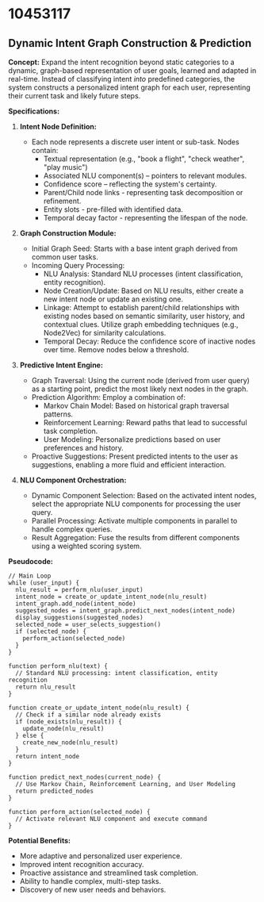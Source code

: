# 10453117

## Dynamic Intent Graph Construction & Prediction

**Concept:** Expand the intent recognition beyond static categories to a dynamic, graph-based representation of user goals, learned and adapted in real-time. Instead of classifying intent *into* predefined categories, the system constructs a personalized intent graph for each user, representing their current task and likely future steps.

**Specifications:**

1.  **Intent Node Definition:**
    *   Each node represents a discrete user intent or sub-task. Nodes contain:
        *   Textual representation (e.g., "book a flight", "check weather", "play music")
        *   Associated NLU component(s) – pointers to relevant modules.
        *   Confidence score – reflecting the system's certainty.
        *   Parent/Child node links - representing task decomposition or refinement.
        *   Entity slots - pre-filled with identified data.
        *   Temporal decay factor - representing the lifespan of the node.

2.  **Graph Construction Module:**
    *   Initial Graph Seed: Starts with a base intent graph derived from common user tasks.
    *   Incoming Query Processing:
        *   NLU Analysis: Standard NLU processes (intent classification, entity recognition).
        *   Node Creation/Update: Based on NLU results, either create a new intent node or update an existing one.
        *   Linkage: Attempt to establish parent/child relationships with existing nodes based on semantic similarity, user history, and contextual clues. Utilize graph embedding techniques (e.g., Node2Vec) for similarity calculations.
        *   Temporal Decay: Reduce the confidence score of inactive nodes over time.  Remove nodes below a threshold.

3.  **Predictive Intent Engine:**
    *   Graph Traversal: Using the current node (derived from user query) as a starting point, predict the most likely next nodes in the graph.
    *   Prediction Algorithm: Employ a combination of:
        *   Markov Chain Model: Based on historical graph traversal patterns.
        *   Reinforcement Learning: Reward paths that lead to successful task completion.
        *   User Modeling: Personalize predictions based on user preferences and history.
    *   Proactive Suggestions: Present predicted intents to the user as suggestions, enabling a more fluid and efficient interaction.

4.  **NLU Component Orchestration:**
    *   Dynamic Component Selection: Based on the activated intent nodes, select the appropriate NLU components for processing the user query.
    *   Parallel Processing: Activate multiple components in parallel to handle complex queries.
    *   Result Aggregation: Fuse the results from different components using a weighted scoring system.

**Pseudocode:**

```
// Main Loop
while (user_input) {
  nlu_result = perform_nlu(user_input)
  intent_node = create_or_update_intent_node(nlu_result)
  intent_graph.add_node(intent_node)
  suggested_nodes = intent_graph.predict_next_nodes(intent_node)
  display_suggestions(suggested_nodes)
  selected_node = user_selects_suggestion()
  if (selected_node) {
    perform_action(selected_node)
  }
}

function perform_nlu(text) {
  // Standard NLU processing: intent classification, entity recognition
  return nlu_result
}

function create_or_update_intent_node(nlu_result) {
  // Check if a similar node already exists
  if (node_exists(nlu_result)) {
    update_node(nlu_result)
  } else {
    create_new_node(nlu_result)
  }
  return intent_node
}

function predict_next_nodes(current_node) {
  // Use Markov Chain, Reinforcement Learning, and User Modeling
  return predicted_nodes
}

function perform_action(selected_node) {
  // Activate relevant NLU component and execute command
}
```

**Potential Benefits:**

*   More adaptive and personalized user experience.
*   Improved intent recognition accuracy.
*   Proactive assistance and streamlined task completion.
*   Ability to handle complex, multi-step tasks.
*   Discovery of new user needs and behaviors.